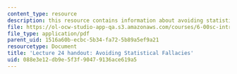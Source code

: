 ```yaml
---
content_type: resource
description: this resource contains information about avoiding statistical fallacies.
file: https://ol-ocw-studio-app-qa.s3.amazonaws.com/courses/6-00sc-introduction-to-computer-science-and-programming-spring-2011/088e3e12db9e5f3f90479136ace619a5_MIT6_00SCS11_lec24.pdf
file_type: application/pdf
parent_uid: 1516a60b-ecbc-5b34-fa72-5b89a5ef9a21
resourcetype: Document
title: 'Lecture 24 handout: Avoiding Statistical Fallacies'
uid: 088e3e12-db9e-5f3f-9047-9136ace619a5
---
```

